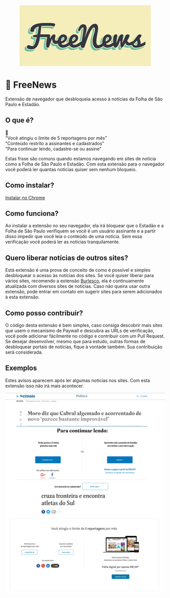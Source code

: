 <div style="text-align: center">
  <img src='./logo.png'>
</div>

# :newspaper: FreeNews 

Extensão de navegador que desbloqueia acesso à notícias da Folha de São Paulo e Estadão.

## O que é?
:no_entry_sign:  
"Você atingiu o limite de 5 reportagens por mês"  
"Conteúdo restrito a assinantes e cadastrados"  
"Para continuar lendo, cadastre-se ou assine"  

Estas frase são comuns quando estamos navegando em sites de notícia como a Folha de São Paulo e Estadão.
Com esta extensão para o navegador você poderá ler quantas notícias quiser sem nenhum bloqueio.

## Como instalar? 

[Instalar no Chrome](https://chrome.google.com/webstore/detail/freenews/ilajhcjodkeegpgkbgojhplgddmajenp)

## Como funciona?

Ao instalar a extensão no seu navegador, ela irá bloquear que o Estadão e a Folha de São Paulo verifiquem se você é um usuário assinante e a partir disso impedir que você leia o conteúdo de uma notícia. Sem essa verificação vocẽ poderá ler as notícias tranquilamente.

## Quero liberar notícias de outros sites?
Está extensão é uma prova de conceito de como é possível e simples desbloquear o acesso às notícias dos sites. Se você quiser liberar para vários sites, recomendo a extensão [Burlesco](https://burles.co/), ela é continuamente atualizada com diversos sites de notícias. Caso não queira usar outra extensão, pode entrar em contato em sugerir sites para serem adicionados à esta extensão.

## Como posso contribuir?
O código desta extensão é bem simples, caso consiga descobrir mais sites que usem o mecanismo de Paywall e descubra as URLs de verificação, você pode adicionar fácilmente no código e contribuir com um Pull Request. Se desejar desenvolver, mesmo que para estudo, outras formas de desbloquear portais de notícias, fique à vontade também. Sua contribuição será considerada.

## Exemplos

Estes avisos aparecem após ler algumas notícias nos sites. Com esta extensão isso não irá mais acontecer.

<div style="text-align: center">
  <img src='./screenshot1.png'>
</div>
<div style="text-align: center">
  <img src='./screenshot2.png'>
</div>



 